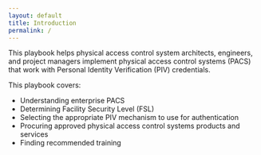 ```yaml
---
layout: default
title: Introduction
permalink: /
---
```

This playbook helps physical access control system architects, engineers, and project managers implement physical access control systems (PACS) that work with Personal Identity Verification (PIV) credentials. 

This playbook covers:

* Understanding enterprise PACS
* Determining Facility Security Level (FSL)
* Selecting the appropriate PIV mechanism to use for authentication
* Procuring approved physical access control systems products and services
* Finding recommended training

